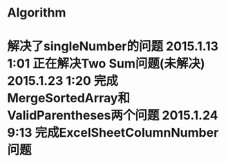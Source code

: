 # Algorithm
解决了singleNumber的问题
2015.1.13 1:01 正在解决Two Sum问题(未解决)
2015.1.23 1:20 完成MergeSortedArray和ValidParentheses两个问题
2015.1.24 9:13 完成ExcelSheetColumnNumber问题
===